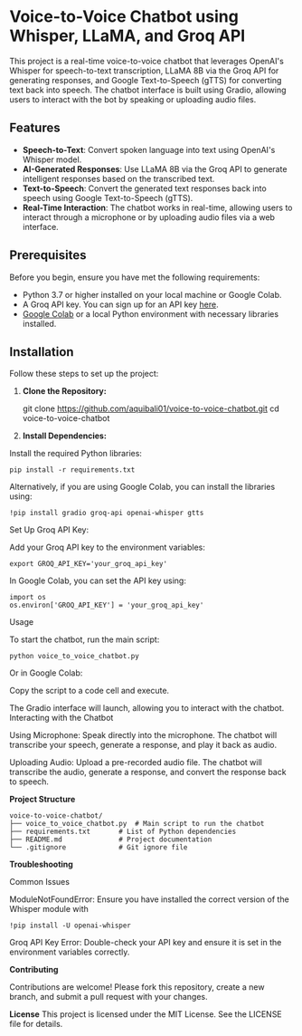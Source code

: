 # Voice-to-Voice Chatbot using Whisper, LLaMA, and Groq API

This project is a real-time voice-to-voice chatbot that leverages OpenAI's Whisper for speech-to-text transcription, LLaMA 8B via the Groq API for generating responses, and Google Text-to-Speech (gTTS) for converting text back into speech. The chatbot interface is built using Gradio, allowing users to interact with the bot by speaking or uploading audio files.

## Features

- **Speech-to-Text**: Convert spoken language into text using OpenAI's Whisper model.
- **AI-Generated Responses**: Use LLaMA 8B via the Groq API to generate intelligent responses based on the transcribed text.
- **Text-to-Speech**: Convert the generated text responses back into speech using Google Text-to-Speech (gTTS).
- **Real-Time Interaction**: The chatbot works in real-time, allowing users to interact through a microphone or by uploading audio files via a web interface.
  
## Prerequisites

Before you begin, ensure you have met the following requirements:

- Python 3.7 or higher installed on your local machine or Google Colab.
- A Groq API key. You can sign up for an API key [here](https://groq.com/).
- [Google Colab](https://colab.research.google.com/) or a local Python environment with necessary libraries installed.

## Installation

Follow these steps to set up the project:

1. **Clone the Repository:**

   git clone https://github.com/aquibali01/voice-to-voice-chatbot.git
   cd voice-to-voice-chatbot

2. **Install Dependencies:**

Install the required Python libraries:
    
    pip install -r requirements.txt

Alternatively, if you are using Google Colab, you can install the libraries using:

    !pip install gradio groq-api openai-whisper gtts

Set Up Groq API Key:

Add your Groq API key to the environment variables:

    export GROQ_API_KEY='your_groq_api_key'

In Google Colab, you can set the API key using:

    import os
    os.environ['GROQ_API_KEY'] = 'your_groq_api_key'

Usage

To start the chatbot, run the main script:

    python voice_to_voice_chatbot.py

Or in Google Colab:

Copy the script to a code cell and execute.

The Gradio interface will launch, allowing you to interact with the chatbot.
Interacting with the Chatbot

Using Microphone: Speak directly into the microphone. The chatbot will transcribe your speech, generate a response, and play it back as audio.

Uploading Audio: Upload a pre-recorded audio file. The chatbot will transcribe the audio, generate a response, and convert the response back to speech.

**Project Structure**

    voice-to-voice-chatbot/
    ├── voice_to_voice_chatbot.py  # Main script to run the chatbot
    ├── requirements.txt       # List of Python dependencies
    ├── README.md              # Project documentation
    └── .gitignore             # Git ignore file

**Troubleshooting**

Common Issues

ModuleNotFoundError: Ensure you have installed the correct version of the Whisper module with 

    !pip install -U openai-whisper

Groq API Key Error: Double-check your API key and ensure it is set in the environment variables correctly.


**Contributing**

Contributions are welcome! Please fork this repository, create a new branch, and submit a pull request with your changes.

**License**
This project is licensed under the MIT License. See the LICENSE file for details.
